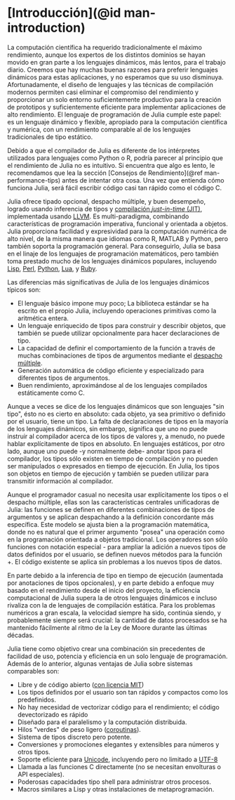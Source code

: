# [Introducción](@id man-introduction)

La computación científica ha requerido tradicionalmente el máximo rendimiento, aunque los expertos de los distintos dominios se hayan movido en gran parte a los lenguajes dinámicos, más lentos, para el trabajo diario. Creemos que hay muchas buenas razones para preferir lenguajes dinámicos para estas aplicaciones, y no esperamos que su uso disminuya. Afortunadamente, el diseño de lenguajes y las técnicas de compilación modernos permiten casi eliminar el compromiso del rendimiento y proporcionar un solo entorno suficientemente productivo para la creación de prototipos y suficientemente eficiente para implementar aplicaciones de alto rendimiento. El lenguaje de programación de Julia cumple este papel: es un lenguaje dinámico y flexible, apropiado para la computación científica y numérica, con un rendimiento comparable al de los lenguajes tradicionales de tipo estático.

Debido a que el compilador de Julia es diferente de los intérpretes utilizados para lenguajes como Python o R, podría parecer al principio que el rendimiento de Julia no es intuitivo. Si encuentra que algo es lento, le recomendamos que lea la sección [Consejos de Rendimiento](@ref man-performance-tips) antes de intentar otra cosa. Una vez que entienda cómo funciona Julia, será fácil escribir código casi tan rápido como el código C.

Julia ofrece tipado opcional, despacho múltiple, y buen desempeño, logrado usando inferencia de tipos y [compilación *just-in-time* (JIT)](https://en.wikipedia.org/wiki/Just-in-time_compilation), implementada usando [LLVM](https://en.wikipedia.org/wiki/Low_Level_Virtual_Machine). Es multi-paradigma, combinando características de programación imperativa, funcional y orientada a objetos. Julia proporciona facilidad y expresividad para la computación numérica de alto nivel, de la misma manera que idiomas como R, MATLAB y Python, pero también soporta la programación general. Para conseguirlo, Julia se basa en el linaje de los lenguajes de programación matemáticos, pero también toma prestado mucho de los lenguajes dinámicos populares, incluyendo [Lisp](https://en.wikipedia.org/wiki/Lisp_(programming_language)), [Perl](https://en.wikipedia.org/wiki/Perl_(programming_language)),
[Python](https://en.wikipedia.org/wiki/Python_(programming_language)), [Lua](https://en.wikipedia.org/wiki/Lua_(programming_language)),
y [Ruby](https://en.wikipedia.org/wiki/Ruby_(programming_language)).

Las diferencias más significativas de Julia de los lenguajes dinámicos típicos son:

  * El lenguaje básico impone muy poco; La biblioteca estándar se ha escrito en el propio Julia, incluyendo operaciones primitivas como la aritmética entera.
  * Un lenguaje enriquecido de tipos para construir y describir objetos, que también se puede utilizar opcionalmente para hacer declaraciones de tipo.
  * La capacidad de definir el comportamiento de la función a través de muchas combinaciones de tipos de argumentos mediante el [despacho múltiple](https://en.wikipedia.org/wiki/Multiple_dispatch).
  * Generación automática de código eficiente y especializado para diferentes tipos de argumentos.
  * Buen rendimiento, aproximándose al de los lenguajes compilados estáticamente como C.

Aunque a veces se dice de los lenguajes dinámicos que son lenguajes "sin tipo", ésto no es cierto en absoluto: cada objeto, ya sea primitivo o definido por el usuario, tiene un tipo. La falta de declaraciones de tipos en la mayoría de los lenguajes dinámicos, sin embargo, significa que uno no puede instruir al compilador acerca de los tipos de valores y, a menudo, no puede hablar explícitamente de tipos en absoluto. En lenguajes estáticos, por otro lado, aunque uno puede -y normalmente debe- anotar tipos para el compilador, los tipos sólo existen en tiempo de compilación y no pueden ser manipulados o expresados en tiempo de ejecución. En Julia, los tipos son objetos en tiempo de ejecución y también se pueden utilizar para transmitir información al compilador.

Aunque el programador casual no necesita usar explícitamente los tipos o el despacho múltiple, ellas son las características centrales unificadoras de Julia: las funciones se definen en diferentes combinaciones de tipos de argumentos y se aplican despachando a la definición concordante más específica. Este modelo se ajusta bien a la programación matemática, donde no es natural que el primer argumento "posea" una operación como en la programación orientada a objetos tradicional. Los operadores son sólo funciones con notación especial - para ampliar la adición a nuevos tipos de datos definidos por el usuario, se definen nuevos métodos para la función +. El código existente se aplica sin problemas a los nuevos tipos de datos.

En parte debido a la inferencia de tipo en tiempo de ejecución (aumentada por anotaciones de tipos opcionales), y en parte debido a enfoque muy basado en el rendimiento desde el inicio del proyecto, la eficiencia computacional de Julia supera la de otros lenguajes dinámicos e incluso rivaliza con la de lenguajes de compilación estática. Para los problemas numéricos a gran escala, la velocidad siempre ha sido, continúa siendo, y probablemente siempre será crucial: la cantidad de datos procesados se ha mantenido fácilmente al ritmo de la Ley de Moore durante las últimas décadas.

Julia tiene como objetivo crear una combinación sin precedentes de facilidad de uso, potencia y eficiencia en un solo lenguaje de programación. Además de lo anterior, algunas ventajas de Julia sobre sistemas comparables son:

  * Libre y de código abierto ([con licencia MIT](https://github.com/JuliaLang/julia/blob/master/LICENSE.md))
  * Los tipos definidos por el usuario son tan rápidos y compactos como los predefinidos.
  * No hay necesidad de vectorizar código para el rendimiento; el código devectorizado es rápido
  * Diseñado para el paralelismo y la computación distribuida.
  * Hilos "verdes" de peso ligero ([coroutinas](https://en.wikipedia.org/wiki/Coroutine)).
  * Sistema de tipos discreto pero potente.
  * Conversiones y promociones elegantes y extensibles para números y otros tipos.
  * Soporte eficiente para [Unicode](https://en.wikipedia.org/wiki/Unicode), incluyendo pero no limitado a [UTF-8](https://en.wikipedia.org/wiki/UTF-8)
  * Llamada a las funciones C directamente (no se necesitan envolturas o API especiales).
  * Poderosas capacidades tipo shell para administrar otros procesos.
  * Macros similares a Lisp y otras instalaciones de metaprogramación.
